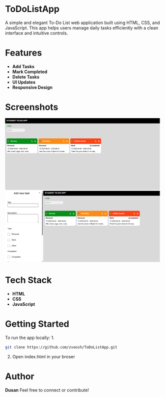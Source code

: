 # ToDoListApp

A simple and elegant To-Do List web application built using HTML, CSS, and JavaScript. This app helps users manage daily tasks efficiently with a clean interface and intuitive controls.

# Features

- **Add Tasks**
- **Mark Completed**
- **Delete Tasks**
- **UI Updates**
- **Responsive Design**

# Screenshots

![Default page](images/first.png)
![Edit option opened](images/second.png)

# Tech Stack
- **HTML**
- **CSS**
- **JavaScript**

# Getting Started
To run the app locally:
1. 
```bash
git clone https://github.com/zvoosh/ToDoListApp.git
```
2. Open index.html in your broser

# Author
**Dusan** Feel free to connect or contribute!